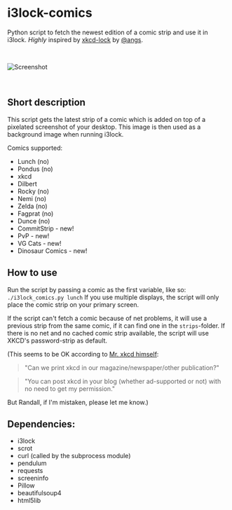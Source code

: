 # i3lock-comics
Python script to fetch the newest edition of a comic strip and use it in i3lock. *Highly* inspired by [xkcd-lock](https://github.com/angs/xkcd-lock) by [@angs](https://github.com/angs).

&nbsp;

![Screenshot](https://cloud.githubusercontent.com/assets/265139/21699961/50057f3a-d39e-11e6-9825-b7f561e9cc14.png)

&nbsp;

## Short description

This script gets the latest strip of a comic which is added on top of a pixelated screenshot of your desktop. This image is then used as a background image when running i3lock.

Comics supported:

- Lunch (no)
- Pondus (no)
- xkcd
- Dilbert
- Rocky (no)
- Nemi (no)
- Zelda (no)
- Fagprat (no)
- Dunce (no)
- CommitStrip - new!
- PvP - new!
- VG Cats - new!
- Dinosaur Comics - new!

## How to use

Run the script by passing a comic as the first variable, like so: `./i3lock_comics.py lunch`
If you use multiple displays, the script will only place the comic strip on your primary screen.

If the script can't fetch a comic because of net problems, it will use a previous strip from the same comic, if it can find one in the `strips`-folder.
If there is no net and no cached comic strip available, the script will use XKCD's password-strip as default.

(This seems to be OK according to [Mr. xkcd himself](https://xkcd.com/about):
>"Can we print xkcd in our magazine/newspaper/other publication?"

>"You can post xkcd in your blog (whether ad-supported or not) with no need to get my permission."

But Randall, if I'm mistaken, please let me know.)



## Dependencies:
- i3lock
- scrot
- curl (called by the subprocess module)
- pendulum
- requests
- screeninfo
- Pillow
- beautifulsoup4
- html5lib
